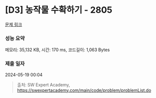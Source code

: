 # [D3] 농작물 수확하기 - 2805 

[문제 링크](https://swexpertacademy.com/main/code/problem/problemDetail.do?contestProbId=AV7GLXqKAWYDFAXB) 

### 성능 요약

메모리: 35,132 KB, 시간: 170 ms, 코드길이: 1,063 Bytes

### 제출 일자

2024-05-19 00:04



> 출처: SW Expert Academy, https://swexpertacademy.com/main/code/problem/problemList.do